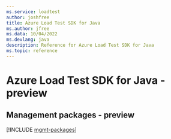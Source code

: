 ```yaml
---
ms.service: loadtest
author: joshfree
title: Azure Load Test SDK for Java
ms.author: jfree
ms.data: 10/04/2022
ms.devlang: java
description: Reference for Azure Load Test SDK for Java
ms.topic: reference
---
```

# Azure Load Test SDK for Java - preview

## Management packages - preview
[!INCLUDE [mgmt-packages](load-test-mgmt-index.md)]